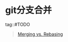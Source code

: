 # git分支合并

tag::#TODO

> [Merging vs. Rebasing](https://www.atlassian.com/zh/git/tutorials/merging-vs-rebasing)